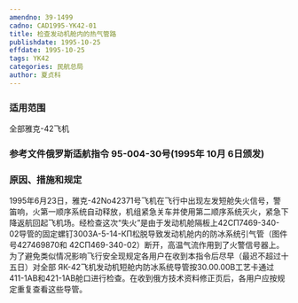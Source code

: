 ```yaml
---
amendno: 39-1499
cadno: CAD1995-YK42-01
title: 检查发动机舱内的热气管路
publishdate: 1995-10-25
effdate: 1995-10-25
tags: YK42
categories: 民航总局
author: 夏贞科
---
```


### 适用范围 
全部雅克-42飞机

<!--more-->
### 参考文件俄罗斯适航指令 95-004-30号(1995年 10月 6日颁发) 

### 原因、措施和规定 
1995年6月23日，雅克-42No42371号飞机在飞行中出现左发短舱失火信号，警笛响，火第一顺序系统自动释放，机组紧急关车并使用第二顺序系统灭火，紧急下降返航回起飞机场。经检查这次“失火”是由于发动机舱隔板上42СП7469-340-02导管的固定螺钉3003A-5-14-КП松脱导致发动机舱内的防冰系统引气管（图件号427469870和 42СП469-340-02）断开，高温气流作用到了火警信号器上。 
    为了避免类似情况影响飞行安全现规定各用户在收到本指令后尽早（最迟不超过十五日）对全部 ЯК-42飞机发动机短舱内防冰系统导管按30.00.00B工艺卡通过411-1AB和421-1AB舱口进行检查。在收到俄方技术资料修正页后，各用户应按规定重复查看这些导管。
